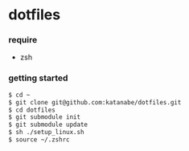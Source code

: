 # dotfiles

### require
+ zsh

### getting started

```sh
$ cd ~
$ git clone git@github.com:katanabe/dotfiles.git
$ cd dotfiles
$ git submodule init
$ git submodule update
$ sh ./setup_linux.sh
$ source ~/.zshrc
```
